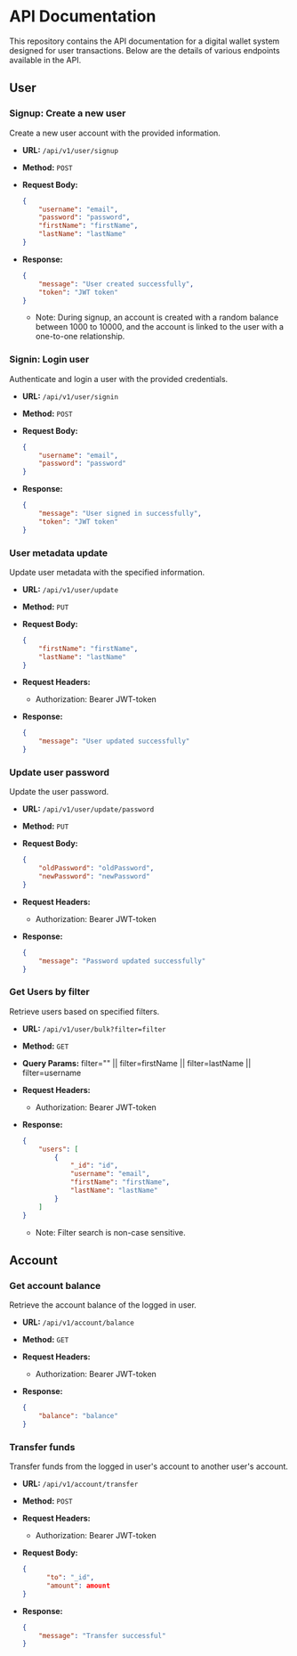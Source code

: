 # API Documentation

This repository contains the API documentation for a digital wallet system designed for user transactions. Below are the details of various endpoints available in the API.

## User

### Signup: Create a new user

Create a new user account with the provided information.

- **URL:** `/api/v1/user/signup`
- **Method:** `POST`
- **Request Body:**
  
  ```json
  {
      "username": "email",
      "password": "password",
      "firstName": "firstName",
      "lastName": "lastName"
  }
  ```

- **Response:**

  ```json
  {
      "message": "User created successfully",
      "token": "JWT token"
  }
  ```

  - Note: During signup, an account is created with a random balance between 1000 to 10000, and the account is linked to the user with a one-to-one relationship.

### Signin: Login user

Authenticate and login a user with the provided credentials.

- **URL:** `/api/v1/user/signin`
- **Method:** `POST`
- **Request Body:**

  ```json
  {
      "username": "email",
      "password": "password"
  }
  ```

- **Response:**

  ```json
  {
      "message": "User signed in successfully",
      "token": "JWT token"
  }
  ```

### User metadata update

Update user metadata with the specified information.

- **URL:** `/api/v1/user/update`
- **Method:** `PUT`
- **Request Body:**

  ```json
  {
      "firstName": "firstName",
      "lastName": "lastName"
  }
  ```

- **Request Headers:**

  - Authorization: Bearer JWT-token

- **Response:**

  ```json
  {
      "message": "User updated successfully"
  }
  ```

### Update user password

Update the user password.

- **URL:** `/api/v1/user/update/password`
- **Method:** `PUT`
- **Request Body:**

  ```json
  {
      "oldPassword": "oldPassword",
      "newPassword": "newPassword"
  }
  ```

- **Request Headers:**

  - Authorization: Bearer JWT-token

- **Response:**

  ```json
  {
      "message": "Password updated successfully"
  }
  ```

### Get Users by filter

Retrieve users based on specified filters.

- **URL:** `/api/v1/user/bulk?filter=filter`
- **Method:** `GET`
- **Query Params:** filter="" || filter=firstName || filter=lastName || filter=username

- **Request Headers:**

  - Authorization: Bearer JWT-token

- **Response:**

  ```json
  {
      "users": [
          {
              "_id": "id",
              "username": "email",
              "firstName": "firstName",
              "lastName": "lastName"
          }
      ]
  }
  ```

  - Note: Filter search is non-case sensitive.

## Account

### Get account balance

Retrieve the account balance of the logged in user.

- **URL:** `/api/v1/account/balance`
- **Method:** `GET`

- **Request Headers:**

  - Authorization: Bearer JWT-token

- **Response:**

  ```json
  {
      "balance": "balance"
  }
  ```

### Transfer funds

Transfer funds from the logged in user's account to another user's account.

- **URL:** `/api/v1/account/transfer`
- **Method:** `POST`

- **Request Headers:**

  - Authorization: Bearer JWT-token

- **Request Body:**

  ```json
  {
        "to": "_id",
        "amount": amount
  }
  ```

- **Response:**

  ```json
  {
      "message": "Transfer successful"
  }
  ```
